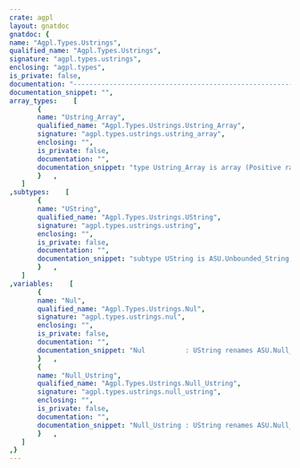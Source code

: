 ```yaml
---
crate: agpl
layout: gnatdoc
gnatdoc: {
name: "Agpl.Types.Ustrings",
qualified_name: "Agpl.Types.Ustrings",
signature: "agpl.types.ustrings",
enclosing: "agpl.types",
is_private: false,
documentation: "----------------------------------------------------------------------\n Unbounded String Facilities                                        --\n----------------------------------------------------------------------",
documentation_snippet: "",
array_types:    [
       {
       name: "Ustring_Array",
       qualified_name: "Agpl.Types.Ustrings.Ustring_Array",
       signature: "agpl.types.ustrings.ustring_array",
       enclosing: "",
       is_private: false,
       documentation: "",
       documentation_snippet: "type Ustring_Array is array (Positive range <>) of Ustring;",
       }   ,
   ]
,subtypes:    [
       {
       name: "UString",
       qualified_name: "Agpl.Types.Ustrings.UString",
       signature: "agpl.types.ustrings.ustring",
       enclosing: "",
       is_private: false,
       documentation: "",
       documentation_snippet: "subtype UString is ASU.Unbounded_String;",
       }   ,
   ]
,variables:    [
       {
       name: "Nul",
       qualified_name: "Agpl.Types.Ustrings.Nul",
       signature: "agpl.types.ustrings.nul",
       enclosing: "",
       is_private: false,
       documentation: "",
       documentation_snippet: "Nul          : UString renames ASU.Null_Unbounded_String;",
       }   ,
       {
       name: "Null_Ustring",
       qualified_name: "Agpl.Types.Ustrings.Null_Ustring",
       signature: "agpl.types.ustrings.null_ustring",
       enclosing: "",
       is_private: false,
       documentation: "",
       documentation_snippet: "Null_Ustring : UString renames ASU.Null_Unbounded_String;",
       }   ,
   ]
,}
---
```

